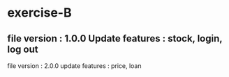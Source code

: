 # exercise-B
file version : 1.0.0
Update features : stock, login, log out
----------------------------------------------------------
file version : 2.0.0
update features : price, loan
